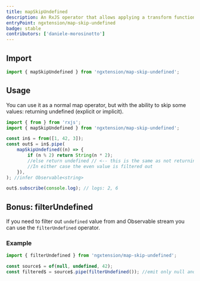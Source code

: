 ```yaml
---
title: mapSkipUndefined
description: An RxJS operator that allows applying a transform function to each value of the observable in (same as map), but with the ability to skip (filter out) some values if the function explicitly returns undefined or simply doesn't return anything for same code-path (implicit return undefined).
entryPoint: ngxtension/map-skip-undefined
badge: stable
contributors: ['daniele-morosinotto']
---
```


## Import

```ts
import { mapSkipUndefined } from 'ngxtension/map-skip-undefined';
```

## Usage

You can use it as a normal map operator, but with the ability to skip some values: returning undefined (explicit or implicit).

```ts
import { from } from 'rxjs';
import { mapSkipUndefined } from 'ngxtension/map-skip-undefined';

const in$ = from([1, 42, 3]);
const out$ = in$.pipe(
	mapSkipUndefined((n) => {
		if (n % 2) return String(n * 2);
		//else return undefined // <-- this is the same as not returning anything!
		//In either case the even value is filtered out
	}),
); //infer Observable<string>

out$.subscribe(console.log); // logs: 2, 6
```

## Bonus: filterUndefined

If you need to filter out `undefined` value from and Observable stream you can use the `filterUndefined` operator.

### Example

```ts
import { filterUndefined } from 'ngxtension/map-skip-undefined';

const source$ = of(null, undefined, 42);
const filtered$ = source$.pipe(filterUndefined()); //emit only null and 42
```
